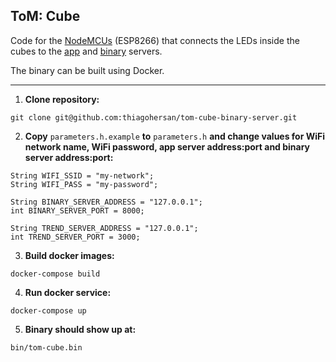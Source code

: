 ## ToM: Cube

Code for the [NodeMCUs](https://nodemcu.readthedocs.io/en/master/) (ESP8266) that connects the LEDs inside the cubes to the [app](https://github.com/thiagohersan/tom) and [binary](https://github.com/thiagohersan/tom-cube-binary-server) servers.

The binary can be built using Docker.

--- 

1. **Clone repository:**
```
git clone git@github.com:thiagohersan/tom-cube-binary-server.git
```

2. **Copy** ```parameters.h.example``` **to** ```parameters.h``` **and change values for WiFi network name, WiFi password, app server address:port and binary server address:port:**  
```
String WIFI_SSID = "my-network";
String WIFI_PASS = "my-password";
```
```
String BINARY_SERVER_ADDRESS = "127.0.0.1";
int BINARY_SERVER_PORT = 8000;
```
```
String TREND_SERVER_ADDRESS = "127.0.0.1";
int TREND_SERVER_PORT = 3000;
```

3. **Build docker images:**
```
docker-compose build
```

4. **Run docker service:**
```
docker-compose up
```

5. **Binary should show up at:**
```
bin/tom-cube.bin
```
